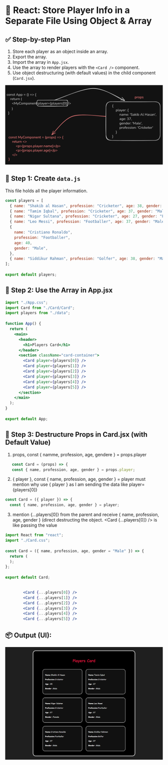 # 🧠 React: Store Player Info in a Separate File Using Object & Array

## ✅ Step-by-step Plan

1. Store each player as an object inside an array.
2. Export the array.
3. Import the array in `App.jsx`.
4. Use the array to render players with the `<Card />` component.
5. Use object destructuring (with default values) in the child component (`Card.jsx`).

![props.player](public/image.png)

## 📁 Step 1: Create `data.js`

This file holds all the player information.

```js
const players = [
  { name: "Shakib al Hasan", profession: "Cricketer", age: 38, gender: "Male" },
  { name: "Tamim Iqbal", profession: "Cricketer", age: 37, gender: "Male" },
  { name: "Nigar Sultana", profession: "Cricketer", age: 27, gender: "Female" },
  { name: "Leo Messi", profession: "Footballer", age: 37, gender: "Male" },
  {
    name: "Cristiano Ronaldo",
    profession: "Footballer",
    age: 40,
    gender: "Male",
  },
  { name: "Siddikur Rahman", profession: "Golfer", age: 38, gender: "Male" },
];

export default players;
```

## 📁 Step 2: Use the Array in App.jsx

```jsx
import "./App.css";
import Card from "./Card/Card";
import players from "./data";

function App() {
  return (
    <main>
      <header>
        <h1>Players Card</h1>
      </header>
      <section className="card-container">
        <Card player={players[0]} />
        <Card player={players[1]} />
        <Card player={players[2]} />
        <Card player={players[3]} />
        <Card player={players[4]} />
        <Card player={players[5]} />
      </section>
    </main>
  );
}

export default App;
```

## 📁 Step 3: Destructure Props in Card.jsx (with Default Value)

1. props,
   const { namme, profession, age, gendere } = props.player

```jsx
   const Card = (props) => {
   const { name, profession, age, gender } = props.player;
```

2. { player }, const { name, profession, age, gender } = player
   must mention why use { player }
   as I am sending the data like player={players[0]}

```jsx
const Card = ({ player }) => {
  const { name, profession, age, gender } = player;
```

3. mention {...players[0]} from the parent and receive { name, profession, age, gender } (direct destructing the object.
   <Card {...players[0]} /> is like passing the value <Card name={name} age={age} />

```jsx
import React from "react";
import "./Card.css";

const Card = ({ name, profession, age, gender = "Male" }) => {
  return (
  );
};

export default Card;
```

```jsx

        <Card {...players[0]} />
        <Card {...players[1]} />
        <Card {...players[2]} />
        <Card {...players[3]} />
        <Card {...players[4]} />
        <Card {...players[5]} />


```

## 📦 Output (UI):

![Player Card Preview](public/Players-Card.png)
